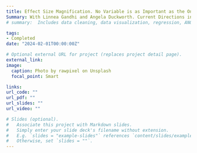 ```yaml
---
title: Effect Size Magnification. No Variable is as Important as the One You’re Thinking About—While You’re Thinking About It
Summary: With Linnea Gandhi and Angela Duckworth. Current Directions in Psychological Science, _Forthcoming_.
# summary:  Includes data cleaning, data visualization, regression, ANOVA, factor analysis, mediation, moderation, and group testing.

tags:
- Completed
date: "2024-02-01T00:00:00Z"

# Optional external URL for project (replaces project detail page).
external_link: 
image:
  caption: Photo by rawpixel on Unsplash
  focal_point: Smart

links:
url_code: ""
url_pdf: ""
url_slides: ""
url_video: ""

# Slides (optional).
#   Associate this project with Markdown slides.
#   Simply enter your slide deck's filename without extension.
#   E.g. `slides = "example-slides"` references `content/slides/example-slides.md`.
#   Otherwise, set `slides = ""`.
---
```

